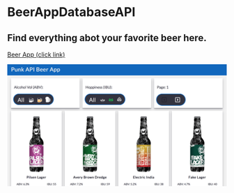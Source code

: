 # BeerAppDatabaseAPI

## Find everything abot your favorite beer here.
[Beer App (click link)](https://unruffled-blackwell-a0c692.netlify.app)


<img src="https://github.com/Marina8989/BeerAppDatabaseAPI/blob/master/Screen%20Shot%202021-05-31%20at%2010.59.10%20AM.png" />
